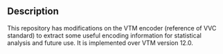 ## Description
This repository has modifications on the VTM encoder (reference of VVC standard) to extract some useful encoding information for statistical analysis and future use. It is implemented over VTM version 12.0.
